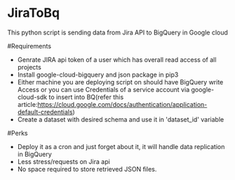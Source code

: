 # JiraToBq
This python script is sending data from Jira API to BigQuery in Google cloud

#Requirements
- Genrate JIRA api token of a user which has overall read access of all projects
- Install google-cloud-bigquery and json package in pip3
- Either machine you are deploying script on should have BigQuery write Access or you can use Credentials of a service account via google-cloud-sdk to insert into BQ(refer this article:https://cloud.google.com/docs/authentication/application-default-credentials)
- Create a dataset with desired schema and use it in 'dataset_id' variable

#Perks
- Deploy it as a cron and just forget about it, it will handle data replication in BigQuery
- Less stress/requests on Jira api
- No space required to store retrieved JSON files.
